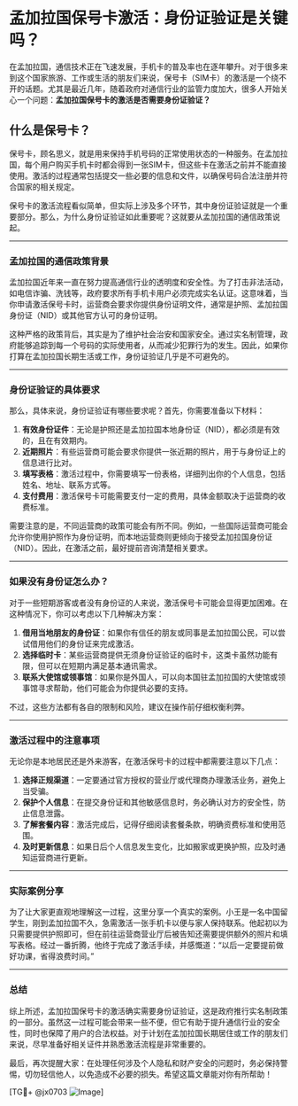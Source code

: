 # 孟加拉国保号卡激活：身份证验证是关键吗？

在孟加拉国，通信技术正在飞速发展，手机卡的普及率也在逐年攀升。对于很多来到这个国家旅游、工作或生活的朋友们来说，保号卡（SIM卡）的激活是一个绕不开的话题。尤其是最近几年，随着政府对通信行业的监管力度加大，很多人开始关心一个问题：**孟加拉国保号卡的激活是否需要身份证验证？**

## 什么是保号卡？

保号卡，顾名思义，就是用来保持手机号码的正常使用状态的一种服务。在孟加拉国，每个用户购买手机卡时都会得到一张SIM卡，但这些卡在激活之前并不能直接使用。激活的过程通常包括提交一些必要的信息和文件，以确保号码合法注册并符合国家的相关规定。

保号卡的激活流程看似简单，但实际上涉及多个环节，其中身份证验证就是一个重要部分。那么，为什么身份证验证如此重要呢？这就要从孟加拉国的通信政策说起。

---

### 孟加拉国的通信政策背景

孟加拉国近年来一直在努力提高通信行业的透明度和安全性。为了打击非法活动，如电信诈骗、洗钱等，政府要求所有手机卡用户必须完成实名认证。这意味着，当你申请激活保号卡时，运营商会要求你提供身份证明文件，通常是护照、孟加拉国身份证（NID）或其他官方认可的身份证明。

这种严格的政策背后，其实是为了维护社会治安和国家安全。通过实名制管理，政府能够追踪到每一个号码的实际使用者，从而减少犯罪行为的发生。因此，如果你打算在孟加拉国长期生活或工作，身份证验证几乎是不可避免的。

---

### 身份证验证的具体要求

那么，具体来说，身份证验证有哪些要求呢？首先，你需要准备以下材料：

1. **有效身份证件**：无论是护照还是孟加拉国本地身份证（NID），都必须是有效的，且在有效期内。
2. **近期照片**：有些运营商可能会要求你提供一张近期的照片，用于与身份证上的信息进行比对。
3. **填写表格**：激活过程中，你需要填写一份表格，详细列出你的个人信息，包括姓名、地址、联系方式等。
4. **支付费用**：激活保号卡可能需要支付一定的费用，具体金额取决于运营商的收费标准。

需要注意的是，不同运营商的政策可能会有所不同。例如，一些国际运营商可能会允许你使用护照作为身份证明，而本地运营商则更倾向于接受孟加拉国身份证（NID）。因此，在激活之前，最好提前咨询清楚相关要求。

---

### 如果没有身份证怎么办？

对于一些短期游客或者没有身份证的人来说，激活保号卡可能会显得更加困难。在这种情况下，你可以考虑以下几种解决方案：

1. **借用当地朋友的身份证**：如果你有信任的朋友或同事是孟加拉国公民，可以尝试借用他们的身份证来完成激活。
2. **选择临时卡**：某些运营商提供无须身份证验证的临时卡，这类卡虽然功能有限，但可以在短期内满足基本通讯需求。
3. **联系大使馆或领事馆**：如果你是外国人，可以向本国驻孟加拉国的大使馆或领事馆寻求帮助，他们可能会为你提供必要的支持。

不过，这些方法都有各自的限制和风险，建议在操作前仔细权衡利弊。

---

### 激活过程中的注意事项

无论你是本地居民还是外来游客，在激活保号卡的过程中都需要注意以下几点：

1. **选择正规渠道**：一定要通过官方授权的营业厅或代理商办理激活业务，避免上当受骗。
2. **保护个人信息**：在提交身份证和其他敏感信息时，务必确认对方的安全性，防止信息泄露。
3. **了解套餐内容**：激活完成后，记得仔细阅读套餐条款，明确资费标准和使用范围。
4. **及时更新信息**：如果日后个人信息发生变化，比如搬家或更换护照，应及时通知运营商进行更新。

---

### 实际案例分享

为了让大家更直观地理解这一过程，这里分享一个真实的案例。小王是一名中国留学生，刚到孟加拉国不久，急需激活一张手机卡以便与家人保持联系。他起初以为只需要提供护照即可，但在前往运营商营业厅后被告知还需要提供额外的照片和填写表格。经过一番折腾，他终于完成了激活手续，并感慨道：“以后一定要提前做好功课，省得浪费时间。”

---

### 总结

综上所述，孟加拉国保号卡的激活确实需要身份证验证，这是政府推行实名制政策的一部分。虽然这一过程可能会带来一些不便，但它有助于提升通信行业的安全性，同时也保障了用户的合法权益。对于计划在孟加拉国长期居住或工作的朋友们来说，尽早准备好相关证件并熟悉激活流程是非常重要的。

最后，再次提醒大家：在处理任何涉及个人隐私和财产安全的问题时，务必保持警惕，切勿轻信他人，以免造成不必要的损失。希望这篇文章能对你有所帮助！

[TG💪+ @jx0703 ![Image](https://github.com/user-attachments/assets/dbca1d08-cadb-493c-b0ec-ad6f7a83f270)]